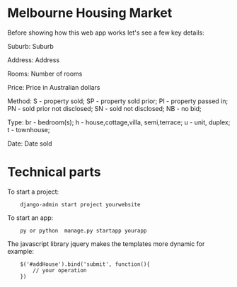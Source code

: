 # Melbourne Housing Market

Before showing how this web app works let's see a few key details:

Suburb: Suburb

Address: Address

Rooms: Number of rooms

Price: Price in Australian dollars

Method:
S - property sold;
SP - property sold prior;
PI - property passed in;
PN - sold prior not disclosed;
SN - sold not disclosed;
NB - no bid;

Type:
br - bedroom(s);
h - house,cottage,villa, semi,terrace;
u - unit, duplex;
t - townhouse;

Date: Date sold

# Technical parts

To start a project:

        django-admin start project yourwebsite

To start an app:
        
        py or python  manage.py startapp yourapp

The javascript library jquery makes the templates more dynamic for example:

        $('#addHouse').bind('submit', function(){
            // your operation
        })



